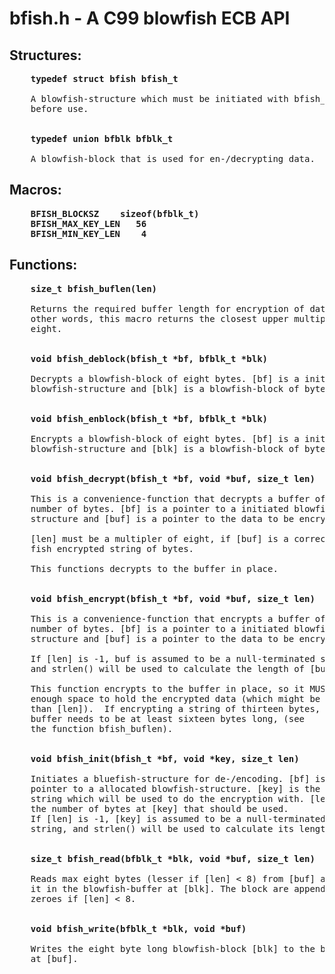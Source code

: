 # bfish.h - A C99 blowfish ECB API

## Structures:
<pre>
    <b>typedef struct bfish bfish_t</b>

	A blowfish-structure which must be initiated with bfish_init()
	before use.


    <b>typedef union bfblk bfblk_t</b>

	A blowfish-block that is used for en-/decrypting data.
</pre>
## Macros:
<pre>
	<b>BFISH_BLOCKSZ	sizeof(bfblk_t)
	BFISH_MAX_KEY_LEN	56
	BFISH_MIN_KEY_LEN	 4</b>
</pre>
## Functions:
<pre>
    <b>size_t bfish_buflen(len)</b>

	Returns the required buffer length for encryption of data. In
	other words, this macro returns the closest upper multiple of
	eight.


    <b>void bfish_deblock(bfish_t *bf, bfblk_t *blk)</b>

	Decrypts a blowfish-block of eight bytes. [bf] is a initiated
	blowfish-structure and [blk] is a blowfish-block of bytes.


    <b>void bfish_enblock(bfish_t *bf, bfblk_t *blk)</b>

	Encrypts a blowfish-block of eight bytes. [bf] is a initiated
	blowfish-structure and [blk] is a blowfish-block of bytes.


    <b>void bfish_decrypt(bfish_t *bf, void *buf, size_t len)</b>

	This is a convenience-function that decrypts a buffer of [len]
	number of bytes. [bf] is a pointer to a initiated blowfish-
	structure and [buf] is a pointer to the data to be encrypted.

	[len] must be a multipler of eight, if [buf] is a correct blow-
	fish encrypted string of bytes.

	This functions decrypts to the buffer in place.


    <b>void bfish_encrypt(bfish_t *bf, void *buf, size_t len)</b>
	
	This is a convenience-function that encrypts a buffer of [len]
	number of bytes. [bf] is a pointer to a initiated blowfish-
	structure and [buf] is a pointer to the data to be encrypted.

	If [len] is -1, buf is assumed to be a null-terminated string,
	and strlen() will be used to calculate the length of [buf].

	This function encrypts to the buffer in place, so it MUST be of
	enough space to hold the encrypted data (which might be more
	than [len]).  If encrypting a string of thirteen bytes, the
	buffer needs to be at least sixteen bytes long, (see
	the function bfish_buflen).


    <b>void bfish_init(bfish_t *bf, void *key, size_t len)</b>

	Initiates a bluefish-structure for de-/encoding. [bf] is a
	pointer to a allocated blowfish-structure. [key] is the byte-
	string which will be used to do the encryption with. [len] is
	the number of bytes at [key] that should be used.
	If [len] is -1, [key] is assumed to be a null-terminated
	string, and strlen() will be used to calculate its length.


    <b>size_t bfish_read(bfblk_t *blk, void *buf, size_t len)</b>

	Reads max eight bytes (lesser if [len] < 8) from [buf] and puts
	it in the blowfish-buffer at [blk]. The block are appended with
	zeroes if [len] < 8.


    <b>void bfish_write(bfblk_t *blk, void *buf)</b>

	Writes the eight byte long blowfish-block [blk] to the buffer
	at [buf].
</pre>

